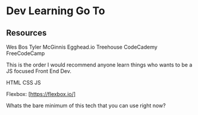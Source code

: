 # Dev Learning Go To

## Resources
Wes Bos
Tyler McGinnis
Egghead.io
Treehouse
CodeCademy
FreeCodeCamp

This is the order I would recommend anyone learn things who wants to be a JS focused Front End Dev.

HTML
CSS
JS

Flexbox: [https://flexbox.io/]

Whats the bare minimum of this tech that you can use right now?
